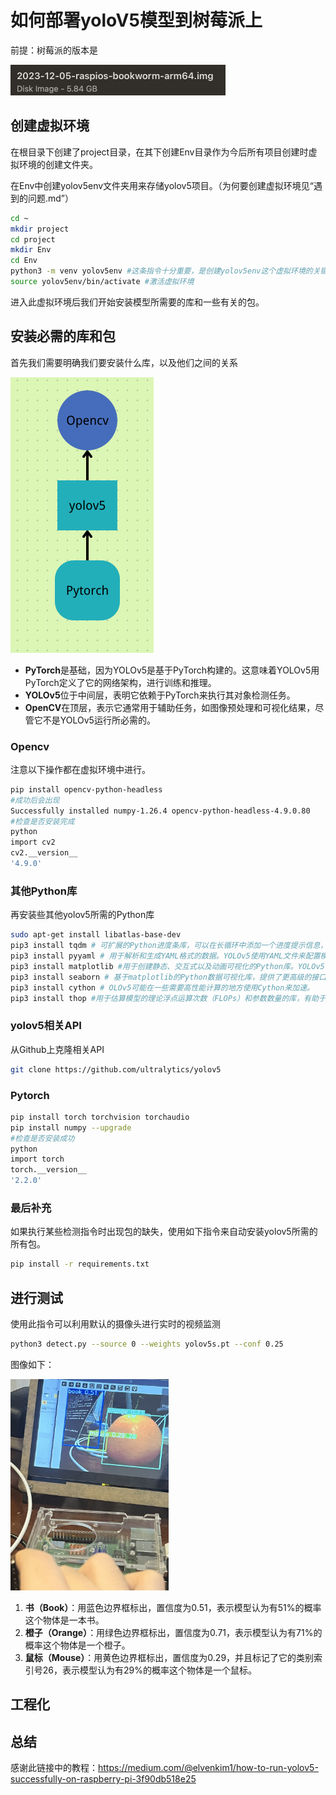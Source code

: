 # 如何部署yoloV5模型到树莓派上

前提：树莓派的版本是

<img src="../../Pic/image-20240211201339306.png" alt="image-20240211201339306" style="zoom:50%;" />

## 创建虚拟环境

在根目录下创建了project目录，在其下创建Env目录作为今后所有项目创建时虚拟环境的创建文件夹。

在Env中创建yolov5env文件夹用来存储yolov5项目。（为何要创建虚拟环境见“遇到的问题.md”）

```bash
cd ~
mkdir project
cd project
mkdir Env
cd Env
python3 -m venv yolov5env #这条指令十分重要，是创建yolov5env这个虚拟环境的关键
source yolov5env/bin/activate #激活虚拟环境
```

进入此虚拟环境后我们开始安装模型所需要的库和一些有关的包。

## 安装必需的库和包

首先我们需要明确我们要安装什么库，以及他们之间的关系

<img src="../../Pic/image-20240211200207329.png" alt="image-20240211200207329" style="zoom:50%;" />

- **PyTorch**是基础，因为YOLOv5是基于PyTorch构建的。这意味着YOLOv5用PyTorch定义了它的网络架构，进行训练和推理。
- **YOLOv5**位于中间层，表明它依赖于PyTorch来执行其对象检测任务。
- **OpenCV**在顶层，表示它通常用于辅助任务，如图像预处理和可视化结果，尽管它不是YOLOv5运行所必需的。

### Opencv

注意以下操作都在虚拟环境中进行。

```bash
pip install opencv-python-headless
#成功后会出现
Successfully installed numpy-1.26.4 opencv-python-headless-4.9.0.80
#检查是否安装完成
python
import cv2
cv2.__version__
'4.9.0'
```

### 其他Python库

再安装些其他yolov5所需的Python库

```bash
sudo apt-get install libatlas-base-dev
pip3 install tqdm # 可扩展的Python进度条库，可以在长循环中添加一个进度提示信息，用户只需要封装任意的迭代器tqdm(iterator)。
pip3 install pyyaml # 用于解析和生成YAML格式的数据。YOLOv5使用YAML文件来配置模型参数和训练设置
pip3 install matplotlib #用于创建静态、交互式以及动画可视化的Python库。YOLOv5可能使用它来绘制训练过程中的损失曲线或评估结果。
pip3 install seaborn # 基于matplotlib的Python数据可视化库，提供了更高级的接口，用于制作吸引人的统计图形。
pip3 install cython # OLOv5可能在一些需要高性能计算的地方使用Cython来加速。
pip3 install thop #用于估算模型的理论浮点运算次数（FLOPs）和参数数量的库，有助于评估模型的复杂度和性能。
```

### yolov5相关API

从Github上克隆相关API

```bash
git clone https://github.com/ultralytics/yolov5
```

### Pytorch

```bash
pip install torch torchvision torchaudio
pip install numpy --upgrade
#检查是否安装成功
python
import torch
torch.__version__
'2.2.0'
```

### 最后补充

如果执行某些检测指令时出现包的缺失，使用如下指令来自动安装yolov5所需的所有包。

```bash
pip install -r requirements.txt
```



## 进行测试

使用此指令可以利用默认的摄像头进行实时的视频监测

```bash
python3 detect.py --source 0 --weights yolov5s.pt --conf 0.25
```

图像如下：

<img src="../../Pic/IMG_2733.jpeg" alt="IMG_2733" style="zoom: 33%;" />

1. **书（Book）**：用蓝色边界框标出，置信度为0.51，表示模型认为有51%的概率这个物体是一本书。
2. **橙子（Orange）**：用绿色边界框标出，置信度为0.71，表示模型认为有71%的概率这个物体是一个橙子。
3. **鼠标（Mouse）**：用黄色边界框标出，置信度为0.29，并且标记了它的类别索引号26，表示模型认为有29%的概率这个物体是一个鼠标。

## 工程化

## 总结

感谢此链接中的教程：https://medium.com/@elvenkim1/how-to-run-yolov5-successfully-on-raspberry-pi-3f90db518e25



